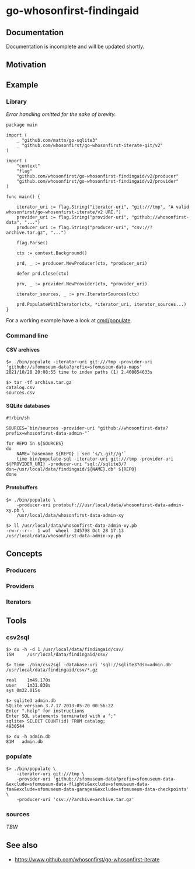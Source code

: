 # go-whosonfirst-findingaid

## Documentation

Documentation is incomplete and will be updated shortly.

## Motivation

## Example

### Library

_Error handling omitted for the sake of brevity._

```
package main

import (
	_ "github.com/mattn/go-sqlite3"
	_ "github.com/whosonfirst/go-whosonfirst-iterate-git/v2"
)

import (
	"context"
	"flag"
	"github.com/whosonfirst/go-whosonfirst-findingaid/v2/producer"
	"github.com/whosonfirst/go-whosonfirst-findingaid/v2/provider"
)

func main() {

	iterator_uri := flag.String("iterator-uri", "git:///tmp", "A valid whosonfirst/go-whosonfirst-iterate/v2 URI.")
	provider_uri := flag.String("provider-uri", "github://whosonfirst-data", "...")
	producer_uri := flag.String("producer-uri", "csv://?archive.tar.gz", "...")

	flag.Parse()

	ctx := context.Background()

	prd, _ := producer.NewProducer(ctx, *producer_uri)

	defer prd.Close(ctx)

	prv, _ := provider.NewProvider(ctx, *provider_uri)

	iterator_sources, _ := prv.IteratorSources(ctx)

	prd.PopulateWithIterator(ctx, *iterator_uri, iterator_sources...)
}
```

For a working example have a look at [cmd/populate](cmd/populate/main.go).

### Command line

#### CSV archives

```
$> ./bin/populate -iterator-uri git:///tmp -provider-uri 'github://sfomuseum-data?prefix=sfomuseum-data-maps'
2021/10/28 20:08:55 time to index paths (1) 2.408854633s

$> tar -tf archive.tar.gz 
catalog.csv
sources.csv
```

#### SQLite databases

```
#!/bin/sh

SOURCES=`bin/sources -provider-uri "github://whosonfirst-data?prefix=whosonfirst-data-admin-"`

for REPO in ${SOURCES}
do
    NAME=`basename ${REPO} | sed 's/\.git//g'`
    time bin/populate-sql -iterator-uri git:///tmp -provider-uri ${PROVIDER_URI} -producer-uri "sql://sqlite3/?dsn=/usr/local/data/findingaid/${NAME}.db" ${REPO}
done
```

#### Protobuffers

```
$> ./bin/populate \
	-producer-uri protobuf:///usr/local/data/whosonfirst-data-admin-xy.pb \
	/usr/local/data/whosonfirst-data-admin-xy

$> ll /usr/local/data/whosonfirst-data-admin-xy.pb 
-rw-r--r--  1 wof  wheel  245798 Oct 28 17:13 /usr/local/data/whosonfirst-data-admin-xy.pb
```

## Concepts

### Producers

### Providers

### Iterators

## Tools

### csv2sql

```
$> du -h -d 1 /usr/local/data/findingaid/csv/
15M     /usr/local/data/findingaid/csv/

$> time ./bin/csv2sql -database-uri 'sql://sqlite3?dsn=admin.db' /usr/local/data/findingaid/csv/*.gz

real	1m49.170s
user	1m31.838s
sys	0m22.015s

$> sqlite3 admin.db 
SQLite version 3.7.17 2013-05-20 00:56:22
Enter ".help" for instructions
Enter SQL statements terminated with a ";"
sqlite> SELECT COUNT(id) FROM catalog;
4930544

$> du -h admin.db 
81M   admin.db
```

### populate

```
$> ./bin/populate \
	-iterator-uri git:///tmp \
	-provider-uri 'github://sfomuseum-data?prefix=sfomuseum-data-&exclude=sfomuseum-data-flights&exclude=sfomuseum-data-faa&exclude=sfomuseum-data-garages&exclude=sfomuseum-data-checkpoints' \
	-producer-uri 'csv://?archive=archive.tar.gz'

```


### sources

_TBW_

## See also

* https://www.github.com/whosonfirst/go-whosonfirst-iterate
